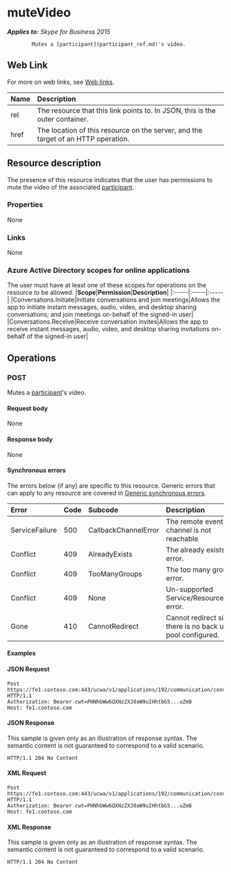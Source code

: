 # muteVideo

 _**Applies to:** Skype for Business 2015_


            Mutes a [participant](participant_ref.md)'s video.
            

## Web Link
<a name = "sectionSection0"> </a>

For more on web links, see [Web links](WebLinks.md).


|**Name**|**Description**|
|:-----|:-----|
|rel|The resource that this link points to. In JSON, this is the outer container.|
|href|The location of this resource on the server, and the target of an HTTP operation.|

## Resource description
<a name = "sectionSection1"> </a>

The presence of this resource indicates that the user has permissions to mute the video of the associated [participant](participant_ref.md).

### Properties



None

### Links



None

### Azure Active Directory scopes for online applications



The user must have at least one of these scopes for operations on the resource to be allowed.
|**Scope**|**Permission**|**Description**|
|:-----|:-----|:-----|
|Conversations.Initiate|Initiate conversations and join meetings|Allows the app to initiate instant messages, audio, video, and desktop sharing conversations; and join meetings on-behalf of the signed-in user|
|Conversations.Receive|Receive conversation invites|Allows the app to receive instant messages, audio, video, and desktop sharing invitations on-behalf of the signed-in user|

## Operations



<a name="sectionSection2"></a>

### POST




Mutes a [participant](participant_ref.md)'s video.

#### Request body



None


#### Response body



None

#### Synchronous errors



The errors below (if any) are specific to this resource. Generic errors that can apply to any resource are covered in [Generic synchronous errors](GenericSynchronousErrors.md).

|**Error**|**Code**|**Subcode**|**Description**|
|:-----|:-----|:-----|:-----|
|ServiceFailure|500|CallbackChannelError|The remote event channel is not reachable|
|Conflict|409|AlreadyExists|The already exists error.|
|Conflict|409|TooManyGroups|The too many groups error.|
|Conflict|409|None|Un-supported Service/Resource/API error.|
|Gone|410|CannotRedirect|Cannot redirect since there is no back up pool configured.|

#### Examples




#### JSON Request




```
Post https://fe1.contoso.com:443/ucwa/v1/applications/192/communication/conversations/137/participants/196/participantVideo/muteVideo HTTP/1.1
Authorization: Bearer cwt=PHNhbWw6QXNzZXJ0aW9uIHhtbG5...uZm8
Host: fe1.contoso.com

```


#### JSON Response



This sample is given only as an illustration of response syntax. The semantic content is not guaranteed to correspond to a valid scenario.
```
HTTP/1.1 204 No Content

```


#### XML Request




```
Post https://fe1.contoso.com:443/ucwa/v1/applications/192/communication/conversations/137/participants/196/participantVideo/muteVideo HTTP/1.1
Authorization: Bearer cwt=PHNhbWw6QXNzZXJ0aW9uIHhtbG5...uZm8
Host: fe1.contoso.com

```


#### XML Response



This sample is given only as an illustration of response syntax. The semantic content is not guaranteed to correspond to a valid scenario.
```
HTTP/1.1 204 No Content

```


